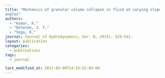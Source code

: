 ```yaml
---
title: "Mechanics of granular column collapse in fluid at varying slope
angles"
authors: 
  - "Kumar, K."
  - "Delenne, J. Y."
  - "Soga, K."
journal: Journal of Hydrodynamics, Ser. B, 29(4), 529‑541.
layout: publication
categories:
  - publications
tags:
  - journal 

last_modified_at: 2017-03-09T14:25:52-05:00
---
```

